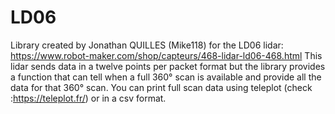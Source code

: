 # LD06
Library created by Jonathan QUILLES (Mike118) for the LD06 lidar: https://www.robot-maker.com/shop/capteurs/468-lidar-ld06-468.html
This lidar sends data in a twelve points per packet format but the library provides a function that can tell when a full 360° scan is available and provide all the data for that 360° scan.
You can print full scan data using teleplot (check :https://teleplot.fr/) or in a csv format.
